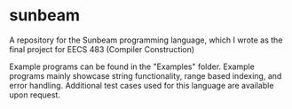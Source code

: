 # sunbeam
A repository for the Sunbeam programming language, which I wrote as the final project for EECS 483 (Compiler Construction)

Example programs can be found in the "Examples" folder. Example programs mainly showcase string functionality, range based indexing, and error handling. Additional test cases used for this language are available upon request.
